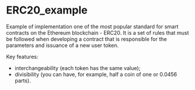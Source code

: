 # ERC20_example

Example of implementation one of the most popular standard for smart contracts on the Ethereum blockchain - ERC20. It is a set of rules that must be followed when developing a contract that is responsible for the parameters and issuance of a new user token.

Key features:
- interchangeability (each token has the same value);
- divisibility (you can have, for example, half a coin of one or 0.0456 parts).
